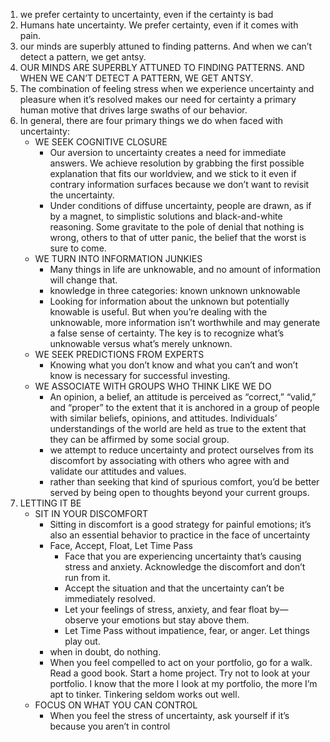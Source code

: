 1. we prefer certainty to uncertainty, even if the certainty is bad
2. Humans hate uncertainty. We prefer certainty, even if it comes with pain.
3. our minds are superbly attuned to finding patterns. And when we can’t detect a pattern, we get antsy.
4. OUR MINDS ARE SUPERBLY ATTUNED TO FINDING PATTERNS. AND WHEN WE CAN’T DETECT A PATTERN, WE GET ANTSY.
5. The combination of feeling stress when we experience uncertainty and pleasure when it’s resolved makes our need for certainty a primary human motive that drives large swaths of our behavior.
6. In general, there are four primary things we do when faced with uncertainty:
   - WE SEEK COGNITIVE CLOSURE
      - Our aversion to uncertainty creates a need for immediate answers. We achieve resolution by grabbing the first possible explanation that fits our worldview, and we stick to it even if contrary information surfaces because we don’t want to revisit the uncertainty.
      - Under conditions of diffuse uncertainty, people are drawn, as if by a magnet, to simplistic solutions and black-and-white reasoning. Some gravitate to the pole of denial that nothing is wrong, others to that of utter panic, the belief that the worst is sure to come.
   - WE TURN INTO INFORMATION JUNKIES
     - Many things in life are unknowable, and no amount of information will change that.
     - knowledge in three categories: known unknown unknowable
     - Looking for information about the unknown but potentially knowable is useful. But when you’re dealing with the unknowable, more information isn’t worthwhile and may generate a false sense of certainty. The key is to recognize what’s unknowable versus what’s merely unknown.
   - WE SEEK PREDICTIONS FROM EXPERTS
     - Knowing what you don’t know and what you can’t and won’t know is necessary for successful investing.
   - WE ASSOCIATE WITH GROUPS WHO THINK LIKE WE DO
     - An opinion, a belief, an attitude is perceived as “correct,” “valid,” and “proper” to the extent that it is anchored in a group of people with similar beliefs, opinions, and attitudes. Individuals’ understandings of the world are held as true to the extent that they can be affirmed by some social group.
     - we attempt to reduce uncertainty and protect ourselves from its discomfort by associating with others who agree with and validate our attitudes and values.
     - rather than seeking that kind of spurious comfort, you’d be better served by being open to thoughts beyond your current groups.
7. LETTING IT BE
   - SIT IN YOUR DISCOMFORT
     - Sitting in discomfort is a good strategy for painful emotions; it’s also an essential behavior to practice in the face of uncertainty
     - Face, Accept, Float, Let Time Pass
       - Face that you are experiencing uncertainty that’s causing stress and anxiety. Acknowledge the discomfort and don’t run from it.
       - Accept the situation and that the uncertainty can’t be immediately resolved.
       - Let your feelings of stress, anxiety, and fear float by—observe your emotions but stay above them.
       - Let Time Pass without impatience, fear, or anger. Let things play out.
     - when in doubt, do nothing.
     - When you feel compelled to act on your portfolio, go for a walk. Read a good book. Start a home project. Try not to look at your portfolio. I know that the more I look at my portfolio, the more I’m apt to tinker. Tinkering seldom works out well.
   - FOCUS ON WHAT YOU CAN CONTROL
     - When you feel the stress of uncertainty, ask yourself if it’s because you aren’t in control
